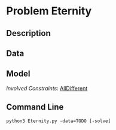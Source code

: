 # Problem Eternity

## Description



## Data



## Model

*Involved Constraints*: [AllDifferent](https://pycsp.org/documentation/constraints/AllDifferent)


## Command Line

```shell
python3 Eternity.py -data=TODO [-solve]
```


